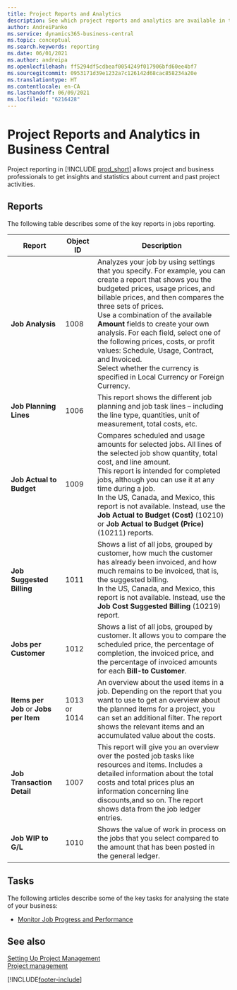 ```yaml
---
title: Project Reports and Analytics
description: See which project reports and analytics are available in the standard version of Business Central so that you can keep track of your business.
author: AndreiPanko
ms.service: dynamics365-business-central
ms.topic: conceptual
ms.search.keywords: reporting
ms.date: 06/01/2021
ms.author: andreipa
ms.openlocfilehash: ff5294df5cdbeaf0054249f017906bfd60ee4bf7
ms.sourcegitcommit: 0953171d39e1232a7c126142d68cac858234a20e
ms.translationtype: HT
ms.contentlocale: en-CA
ms.lasthandoff: 06/09/2021
ms.locfileid: "6216428"
---
```

# <a name="project-reports-and-analytics-in-business-central"></a>Project Reports and Analytics in Business Central

Project reporting in [!INCLUDE [prod_short](includes/prod_short.md)] allows project and business professionals to get insights and statistics about current and past project activities.  

## <a name="reports"></a>Reports

The following table describes some of the key reports in jobs reporting.

|Report |Object ID|Description  |
|---------|---------|---------|
|**Job Analysis**|1008|Analyzes your job by using settings that you specify. For example, you can create a report that shows you the budgeted prices, usage prices, and billable prices, and then compares the three sets of prices.<br>Use a combination of the available **Amount** fields to create your own analysis. For each field, select one of the following prices, costs, or profit values: Schedule, Usage, Contract, and Invoiced. <br>Select whether the currency is specified in Local Currency or Foreign Currency. |
|**Job Planning Lines**|1006|This report shows the different job planning and job task lines – including the line type, quantities, unit of measurement, total costs, etc.|
|**Job Actual to Budget**|1009|Compares scheduled and usage amounts for selected jobs. All lines of the selected job show quantity, total cost, and line amount. <br>This report is intended for completed jobs, although you can use it at any time during a job.<br>In the US, Canada, and Mexico, this report is not available. Instead, use the **Job Actual to Budget (Cost)** (10210) or **Job Actual to Budget (Price)** (10211) reports.|
|**Job Suggested Billing**|1011|Shows a list of all jobs, grouped by customer, how much the customer has already been invoiced, and how much remains to be invoiced, that is, the suggested billing. <br>In the US, Canada, and Mexico, this report is not available. Instead, use the **Job Cost Suggested Billing** (10219) report.|
|**Jobs per Customer**|1012|Shows a list of all jobs, grouped by customer. It allows you to compare the scheduled price, the percentage of completion, the invoiced price, and the percentage of invoiced amounts for each **Bill-to Customer**.|
|**Items per Job** or **Jobs per Item**|1013 or 1014|An overview about the used items in a job. Depending on the report that you want to use to get an overview about the planned items for a project, you can set an additional filter. The report shows the relevant items and an accumulated value about the costs.|
|**Job Transaction Detail**|1007|This report will give you an overview over the posted job tasks like resources and items. Includes a detailed information about the total costs and total prices plus an information concerning line discounts,and so on. The report shows data from the job ledger entries.|
|**Job WIP to G/L**|1010|Shows the value of work in process on the jobs that you select compared to the amount that has been posted in the general ledger.|




## <a name="tasks"></a>Tasks

The following articles describe some of the key tasks for analysing the state of your business:

* [Monitor Job Progress and Performance](projects-how-monitor-progress-performance.md)  


## <a name="see-also"></a>See also 

[Setting Up Project Management](projects-setup-projects.md)  
[Project management](projects-manage-projects.md)  

[!INCLUDE[footer-include](includes/footer-banner.md)]
